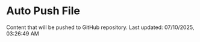 # Auto Push File

Content that will be pushed to GitHub repository.
Last updated: 07/10/2025, 03:26:49 AM